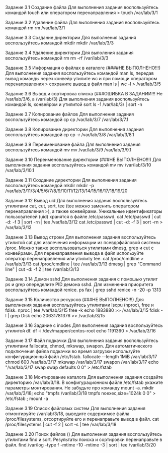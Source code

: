 Задание 3.1 Создание файла
Для выполнения задания воспользуйтесь командой touch или оператором перенаправления >
touch /var/lab/3/1

Задание 3.2 Удаление файла
Для выполнения задания воспользуйтесь командой rm
rm /var/lab/3/1

Задание 3.3 Создание директории
Для выполнения задания воспользуйтесь командой mkdir
mkdir /var/lab/3/3

Задание 3.4 Удаление директории
Для выполения задания воспользуйтесь командой rm
rm -rf /var/lab/3/3

Задание 3.5 Информация о файлах в каталоге (####НЕ ВЫПОЛНЕНО!!!)
Для выполнения задания воспользуйтесь командой man ls, передав вывод команды через конвейр утилите wc и при помощи  оператором перенаправления > сохраните вывод в файл
man ls | wc -l > /var/lab/3/5

Задание 3.6 Вывод и сортировка списка (###ОШИБКА В ЗАДАНИИ!!! Не /var/lab/3/6, а /var/lab/3)
Для выполнения задания воспользуйтесь командой ls, конвейром и утилитой sort
ls -1 /var/lab/3/ | sort -n

Задание 3.7 Копирование файлов
Для выполнения задания воспользуйтесь командой cp
cp /var/lab/3/7 /var/lab/3/7.1

Задание 3.8 Копирование директории
Для выполнения задания воспользуйтесь командой cp
cp -r /var/lab/3/8 /var/lab/3/8.1

Задание 3.9 Переименование файла
Для выполнения задания воспользуйтесь командой mv
mv /var/lab/3/9 /var/lab/3/9.1

Задание 3.10 Переименование директории (###НЕ ВЫПОЛНЕНО!!!)
Для выполнения задания воспользуйтесь командой mv
mv /var/lab/3/10 /var/lab/3/10.1

Задание 3.11 Создание директории
Для выполнения задания воспользуйтесь командой mkdir
mkdir -p /var/lab/3/11/3/4/5/6/7/8/9/10/11/12/13/14/15/16/17/18/19/20

Задание 3.12 Вывод uid
Для выполнения задания воспользуйтесь утилитами cat, cut, sort, tee (tee можно заменить оператором перенаправления >), а также конвейрами. Уникальные идентификаторы пользователей (uid) хранятся в файле /etc/passwd.
cat /etc/passwd | cut -d: -f 3 | sort -rn | tee /var/lab/3/12
cat /etc/passwd | cut -d: -f 3 | sort -rn > /var/lab/3/12

Задание 3.13 Вывод строки
Для выполнения задания воспользуйтесь утилитой cat для извлечения информации из псевдофайловой системы /proc. Можно также воспользоваться утилитами dmesg, grep и cut с конвейрами. Для перенаправления вывода в файл используйте оператор перенаправления или утилиту tee.
cat /proc/cmdline > /var/lab/3/13
cat /proc/cmdline | tee /var/lab/3/13
dmesg | grep "Command line" | cut -d: -f 2 | tee /var/lab/3/13

Задание 3.14 Демон sshd
Для выполнения задания с помошью утилит ps и grep опеределите PID демона sshd. Для изменения приоритета воспользуйтесь командой renice.
ps fax | grep sshd
renice -n -20 -p 1313

Задание 3.15 Количество ресурсов (###НЕ ВЫПОЛНЕНО!!!)
Для выполнения задания воспользуйтесь утилитами lscpu (nproc), free и fdisk. 
nproc | tee /var/lab/3/15
free -k
echo 1883880 >> /var/lab/3/15
fdisk -l | grep Disk
echo 20631781376 >> /var/lab/3/15

Задание 3.16 Задание с inodes
Для выполнения задания воспользуйтесь утилитой df. 
df -i /dev/mapper/centos-root
echo 1191360 >  /var/lab/3/16

Задание 3.17 Файл подкачки
Для выполнения задания воспользуйтесь утилитами fallocate, chmod, mkswap, swapon. Для автоматического подключения файла подкачки во время загрузки используйте конфигурационный файл /etc/fstab.
fallocate --length 1MiB /var/lab/3/17
chmod 600 /var/lab/3/17 
mkswap /var/lab/3/17
swapon /var/lab/3/17
echo "/var/lab/3/17 swap     swap     defaults     0     0" > /etc/fstab

Задание 3.18 Монтирование каталога
Для выполнения задания создайте директорию  /var/lab/3/18. В конфигурационном файле /etc/fstab укажите параметры монтирования. Не забудьте про команду mount -a.
mkdir /var/lab/3/18; echo "tmpfs        /var/lab/3/18           tmpfs       noexec,size=1024k    0 0" > /etc/fstab ; mount -a

Задание 3.19 Список файловых систем
Для выполнения задания отмонтируйте /var/lab/3/18, выведите содержимое файла /proc/filesystems, отсортируйте его и перенаправьте вывод в файл.
cat /proc/filesystems | cut -f 2 | sort -s | tee /var/lab/3/18

Задание 3.20 Поиск файлов ()
Для выполнения задания воспользуйтесь утилитами find и sort. Результаты поиска и сортировки перенаправьте в файл.
find /var/log -type f -mtime -10 -mtime -3 | sort | tee /var/lab/3/20







